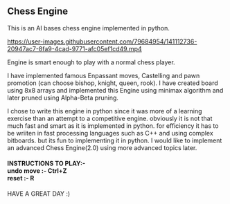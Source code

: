 <h2>Chess Engine</h2>

This is an AI bases chess engine implemented in python.



https://user-images.githubusercontent.com/79684954/141112736-20947ac7-8fa9-4cad-9771-afc05ef1cd49.mp4



Engine is smart enough to play with a normal chess player.

I have implemented famous Enpassant moves, Castelling and pawn promotion (can choose bishop, knight, queen, rook).
I have created board using 8x8 arrays and implemented this Engine using minimax algorithm and later pruned using Alpha-Beta pruning.

I chose to write this engine in python since it was more of a learning exercise than an attempt to a competitive engine. obviously it is not that much fast and smart as it is implemented in python. for efficiency it has to be wriiten in fast processing languages such as C++ and using complex bitboards. but its fun to implementing it in python.
I would like to implement an advanced Chess Engine(2.0) using more advanced topics later.

<h4>INSTRUCTIONS TO PLAY:-<br/>undo move :- Ctrl+Z <br/>
reset :- R</h4>



HAVE A GREAT DAY :)
